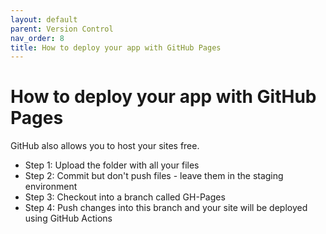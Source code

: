 ```yaml
---
layout: default
parent: Version Control
nav_order: 8
title: How to deploy your app with GitHub Pages
---
```


#  How to deploy your app with GitHub Pages

GitHub also allows you to host your sites free.

- Step 1: Upload the folder with all your files 
- Step 2: Commit but don't push files - leave them in the staging environment
- Step 3: Checkout into a branch called GH-Pages 
- Step 4: Push changes into this branch and your site will be deployed using GitHub Actions